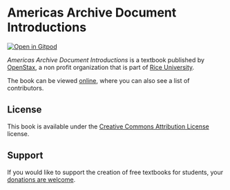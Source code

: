# Americas Archive Document Introductions

[![Open in Gitpod](https://gitpod.io/button/open-in-gitpod.svg)](https://gitpod.io/from-referrer/)

_Americas Archive Document Introductions_ is a textbook published by [OpenStax](https://openstax.org/), a non profit organization that is part of [Rice University](https://www.rice.edu/).

The book can be viewed [online](https://github.com/cnx-user-books/cnxbook-americas-archive-document-introductions/releases/latest), where you can also see a list of contributors.

## License
This book is available under the [Creative Commons Attribution License](./LICENSE) license.

## Support
If you would like to support the creation of free textbooks for students, your [donations are welcome](https://riceconnect.rice.edu/donation/support-openstax-banner).
